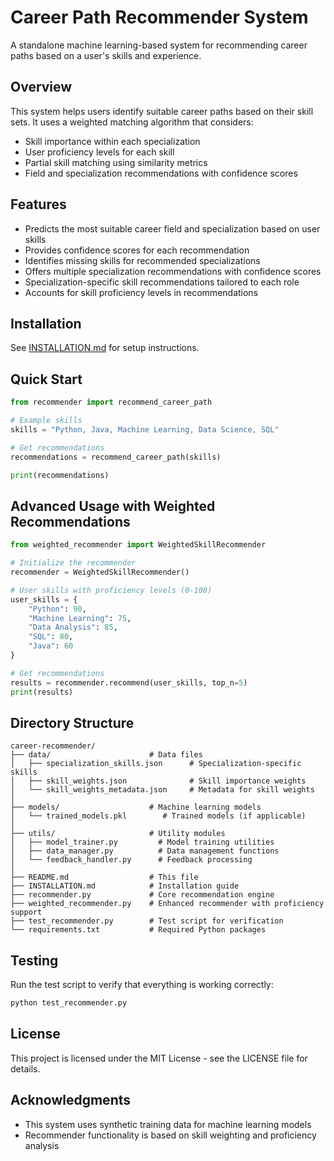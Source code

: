 # Career Path Recommender System

A standalone machine learning-based system for recommending career paths based on a user's skills and experience.

## Overview

This system helps users identify suitable career paths based on their skill sets. It uses a weighted matching algorithm that considers:

-   Skill importance within each specialization
-   User proficiency levels for each skill
-   Partial skill matching using similarity metrics
-   Field and specialization recommendations with confidence scores

## Features

-   Predicts the most suitable career field and specialization based on user skills
-   Provides confidence scores for each recommendation
-   Identifies missing skills for recommended specializations
-   Offers multiple specialization recommendations with confidence scores
-   Specialization-specific skill recommendations tailored to each role
-   Accounts for skill proficiency levels in recommendations

## Installation

See [INSTALLATION.md](INSTALLATION.md) for setup instructions.

## Quick Start

```python
from recommender import recommend_career_path

# Example skills
skills = "Python, Java, Machine Learning, Data Science, SQL"

# Get recommendations
recommendations = recommend_career_path(skills)

print(recommendations)
```

## Advanced Usage with Weighted Recommendations

```python
from weighted_recommender import WeightedSkillRecommender

# Initialize the recommender
recommender = WeightedSkillRecommender()

# User skills with proficiency levels (0-100)
user_skills = {
    "Python": 90,
    "Machine Learning": 75,
    "Data Analysis": 85,
    "SQL": 80,
    "Java": 60
}

# Get recommendations
results = recommender.recommend(user_skills, top_n=5)
print(results)
```

## Directory Structure

```
career-recommender/
├── data/                      # Data files
│   ├── specialization_skills.json      # Specialization-specific skills
│   ├── skill_weights.json              # Skill importance weights
│   └── skill_weights_metadata.json     # Metadata for skill weights
│
├── models/                    # Machine learning models
│   └── trained_models.pkl        # Trained models (if applicable)
│
├── utils/                     # Utility modules
│   ├── model_trainer.py         # Model training utilities
│   ├── data_manager.py          # Data management functions
│   └── feedback_handler.py      # Feedback processing
│
├── README.md                  # This file
├── INSTALLATION.md            # Installation guide
├── recommender.py             # Core recommendation engine
├── weighted_recommender.py    # Enhanced recommender with proficiency support
├── test_recommender.py        # Test script for verification
└── requirements.txt           # Required Python packages
```

## Testing

Run the test script to verify that everything is working correctly:

```bash
python test_recommender.py
```

## License

This project is licensed under the MIT License - see the LICENSE file for details.

## Acknowledgments

-   This system uses synthetic training data for machine learning models
-   Recommender functionality is based on skill weighting and proficiency analysis
